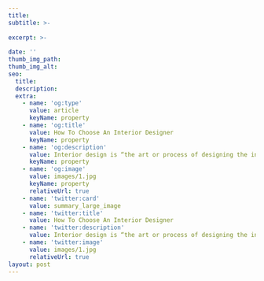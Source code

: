 ```yaml
---
title: 
subtitle: >-
  
excerpt: >-
  
date: ''
thumb_img_path: 
thumb_img_alt: 
seo:
  title: 
  description: 
  extra:
    - name: 'og:type'
      value: article
      keyName: property
    - name: 'og:title'
      value: How To Choose An Interior Designer
      keyName: property
    - name: 'og:description'
      value: Interior design is “the art or process of designing the interior
      keyName: property
    - name: 'og:image'
      value: images/1.jpg
      keyName: property
      relativeUrl: true
    - name: 'twitter:card'
      value: summary_large_image
    - name: 'twitter:title'
      value: How To Choose An Interior Designer
    - name: 'twitter:description'
      value: Interior design is “the art or process of designing the interior
    - name: 'twitter:image'
      value: images/1.jpg
      relativeUrl: true
layout: post
---
```




